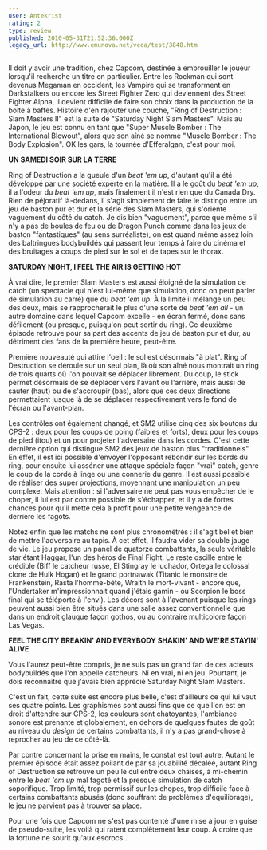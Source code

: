 ```yaml
---
user: Antekrist
rating: 2
type: review
published: 2010-05-31T21:52:36.000Z
legacy_url: http://www.emunova.net/veda/test/3848.htm
---
```

Il doit y avoir une tradition, chez Capcom, destinée à embrouiller le joueur lorsqu'il recherche un titre en particulier. Entre les Rockman qui sont devenus Megaman en occident, les Vampire qui se transforment en Darkstalkers ou encore les Street Fighter Zero qui deviennent des Street Fighter Alpha, il devient difficile de faire son choix dans la production de la boîte à baffes. Histoire d'en rajouter une couche, "Ring of Destruction : Slam Masters II" est la suite de "Saturday Night Slam Masters". Mais au Japon, le jeu est connu en tant que "Super Muscle Bomber : The International Blowout", alors que son aîné se nomme "Muscle Bomber : The Body Explosion". OK les gars, la tournée d'Efferalgan, c'est pour moi.  

  

**UN SAMEDI SOIR SUR LA TERRE**  

Ring of Destruction a la gueule d'un _beat 'em up_, d'autant qu'il a été développé par une société experte en la matière. Il a le goût du _beat 'em up_, il a l'odeur du _beat 'em up_, mais finalement il n'est rien que du Canada Dry. Rien de péjoratif là-dedans, il s'agit simplement de faire le distingo entre un jeu de baston pur et dur et la série des Slam Masters, qui s'oriente vaguement du côté du catch. Je dis bien "vaguement", parce que même s'il n'y a pas de boules de feu ou de Dragon Punch comme dans les jeux de baston "fantastiques" (au sens surréaliste), on est quand même assez loin des baltringues bodybuildés qui passent leur temps à faire du cinéma et des bruitages à coups de pied sur le sol et de tapes sur le thorax.  

  

**SATURDAY NIGHT, I FEEL THE AIR IS GETTING HOT**  

À vrai dire, le premier Slam Masters est aussi éloigné de la simulation de catch (un spectacle qui n'est lui-même que simulation, donc on peut parler de simulation au carré) que du _beat 'em up_. À la limite il mélange un peu des deux, mais se rapprocherait le plus d'une sorte de _beat 'em all_ - un autre domaine dans lequel Capcom excelle - en écran fermé, donc sans défilement (ou presque, puisqu'on peut sortir du ring). Ce deuxième épisode retrouve pour sa part des accents de jeu de baston pur et dur, au détriment des fans de la première heure, peut-être.  

Première nouveauté qui attire l'oeil : le sol est désormais "à plat". Ring of Destruction se déroule sur un seul plan, là où son aîné nous montrait un ring de trois quarts où l'on pouvait se déplacer librement. Du coup, le stick permet désormais de se déplacer vers l'avant ou l'arrière, mais aussi de sauter (haut) ou de s'accroupir (bas), alors que ces deux directions permettaient jusque là de se déplacer respectivement vers le fond de l'écran ou l'avant-plan.  

Les contrôles ont également changé, et SM2 utilise cinq des six boutons du CPS-2 : deux pour les coups de poing (faibles et forts), deux pour les coups de pied (itou) et un pour projeter l'adversaire dans les cordes. C'est cette dernière option qui distingue SM2 des jeux de baston plus "traditionnels". En effet, il est ici possible d'envoyer l'opposant rebondir sur les bords du ring, pour ensuite lui asséner une attaque spéciale façon "vrai" catch, genre le coup de la corde à linge ou une connerie du genre. Il est aussi possible de réaliser des super projections, moyennant une manipulation un peu complexe. Mais attention : si l'adversaire ne peut pas vous empêcher de le choper, il lui est par contre possible de s'échapper, et il y a de fortes chances pour qu'il mette cela à profit pour une petite vengeance de derrière les fagots.  

Notez enfin que les matchs ne sont plus chronométrés : il s'agit bel et bien de mettre l'adversaire au tapis. À cet effet, il faudra vider sa double jauge de vie. Le jeu propose un panel de quatorze combattants, la seule véritable star étant Haggar, l'un des héros de Final Fight. Le reste oscille entre le crédible (Biff le catcheur russe, El Stingray le luchador, Ortega le colossal clone de Hulk Hogan) et le grand portnawak (Titanic le monstre de Frankenstein, Rasta l'homme-bête, Wraith le mort-vivant - encore que, l'Undertaker m'impressionnait quand j'étais gamin - ou Scorpion le boss final qui se téléporte à l'envi). Les décors sont à l'avenant puisque les rings peuvent aussi bien être situés dans une salle assez conventionnelle que dans un endroit glauque façon gothos, ou au contraire multicolore façon Las Vegas.  

  

**FEEL THE CITY BREAKIN' AND EVERYBODY SHAKIN' AND WE'RE STAYIN' ALIVE**  

Vous l'aurez peut-être compris, je ne suis pas un grand fan de ces acteurs bodybuildés que l'on appelle catcheurs. Ni en vrai, ni en jeu. Pourtant, je dois reconnaître que j'avais bien apprécié Saturday Night Slam Masters.  

C'est un fait, cette suite est encore plus belle, c'est d'ailleurs ce qui lui vaut ses quatre points. Les graphismes sont aussi fins que ce que l'on est en droit d'attendre sur CPS-2, les couleurs sont chatoyantes, l'ambiance sonore est prenante et globalement, en dehors de quelques fautes de goût au niveau du _design_ de certains combattants, il n'y a pas grand-chose à reprocher au jeu de ce côté-là.  

Par contre concernant la prise en mains, le constat est tout autre. Autant le premier épisode était assez poilant de par sa jouabilité décalée, autant Ring of Destruction se retrouve un peu le cul entre deux chaises, à mi-chemin entre le _beat 'em up_ mal fagoté et la presque simulation de catch soporifique. Trop limité, trop permissif sur les chopes, trop difficile face à certains combattants abusés (donc souffrant de problèmes d'équilibrage), le jeu ne parvient pas à trouver sa place.  

Pour une fois que Capcom ne s'est pas contenté d'une mise à jour en guise de pseudo-suite, les voilà qui ratent complètement leur coup. À croire que la fortune ne sourit qu'aux escrocs...
